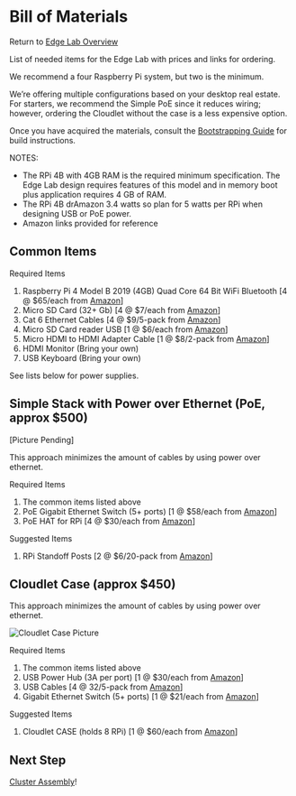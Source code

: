 Bill of Materials
==================

Return to [Edge Lab Overview](README.md) 

List of needed items for the Edge Lab with prices and links for ordering. 

We recommend a four Raspberry Pi system, but two is the minimum.

We’re offering multiple configurations based on your desktop real estate.  For starters, we recommend the Simple PoE since it reduces wiring; however, ordering the Cloudlet without the case is a less expensive option.

Once you have acquired the materials, consult the [Bootstrapping Guide](bootstrapping.md) for build instructions.

NOTES:
* The RPi 4B with 4GB RAM is the required minimum specification.  The Edge Lab design requires features of this model and in memory boot plus application requires 4 GB of RAM.
* The RPi 4B drAmazon 3.4 watts so plan for 5 watts per RPi when designing USB or PoE power.
* Amazon links provided for reference

Common Items
----

Required Items
1. Raspberry Pi 4 Model B 2019 (4GB) Quad Core 64 Bit WiFi Bluetooth [4 @ $65/each from [Amazon](https://www.amazon.com/Raspberry-Model-2019-Quad-Bluetooth/dp/B07TC2BK1X/ref=wl_mb_wl_huc_mrai_1_dp?ie=UTF8&pd_rd_i=B07TC2BK1X&pd_rd_r=R635T00HNVN2W0961XXB&pd_rd_w=q1GHd&pd_rd_wg=RXVTi&pf_rd_p=eef9c7bd-10f9-4dd2-8aa3-f83976b6a214&pf_rd_r=R635T00HNVN2W0961XXB)]
1. Micro SD Card (32+ Gb) [4 @ $7/each from [Amazon](https://www.amazon.com/gp/product/B06XWN9Q99/ref=ppx_yo_dt_b_asin_title_o00_s02?ie=UTF8&psc=1)]
1. Cat 6 Ethernet Cables [4 @ $9/5-pack from [Amazon](https://www.amazon.com/gp/product/B01IQWGKQ6/ref=ppx_yo_dt_b_asin_title_o00_s01?ie=UTF8&psc=1)]
1. Micro SD Card reader USB [1 @ $6/each from [Amazon](https://www.amazon.com/Saicoo-USB3-0-Slots-Reader-Micro/dp/B00CMKS2DI/ref=sr_1_21?keywords=micro+sd+card+usb&qid=1576369082&s=electronics&sr=1-21)]
1. Micro HDMI to HDMI Adapter Cable [1 @ $8/2-pack from [Amazon](https://www.amazon.com/GANA-Adapter-Female-Action-Supported/dp/B07K21HSQX/ref=wl_mb_wl_huc_mrai_2_dp?ie=UTF8&pd_rd_i=B07K21HSQX&pd_rd_r=4Z67NWY585QSZTZFV9GF&pd_rd_w=9CP1x&pd_rd_wg=8fupg&pf_rd_p=eef9c7bd-10f9-4dd2-8aa3-f83976b6a214&pf_rd_r=4Z67NWY585QSZTZFV9GF)]
1. HDMI Monitor (Bring your own)
1. USB Keyboard (Bring your own)

See lists below for power supplies.


Simple Stack with Power over Ethernet (PoE, approx $500)
----

[Picture Pending]

This approach minimizes the amount of cables by using power over ethernet.

Required Items
1. The common items listed above
1. PoE Gigabit Ethernet Switch (5+ ports) [1 @ $58/each from [Amazon](https://www.amazon.com/NETGEAR-Gigabit-Ethernet-Unmanaged-Desktop/dp/B01MRO4M73/ref=sr_1_2_sspa?crid=8JE1A74MSIIB&keywords=poe%2Bswitch%2B8%2Bport&qid=1578071369&s=electronics&sprefix=poe%2Bswitch%2Celectronics%2C173&sr=1-2-spons&spLa=ZW5jcnlwdGVkUXVhbGlmaWVyPUExTTZXMzZJQ0RVSVdXJmVuY3J5cHRlZElkPUEwMzMzNjUzMThDTkVTT09HTkRKSiZlbmNyeXB0ZWRBZElkPUEwNzYyNDAxMkY4QVdHT0lIMVYxRyZ3aWRnZXROYW1lPXNwX2F0ZiZhY3Rpb249Y2xpY2tSZWRpcmVjdCZkb05vdExvZ0NsaWNrPXRydWU&th=1)]
1. PoE HAT for RPi [4 @ $30/each from [Amazon](https://www.amazon.com/dp/B07GR9XQJH?psc=1&pf_rd_p=d920f245-16d7-4d66-8ff3-66ebfa3d00fd&pf_rd_r=Z8Y2F7X2CB4ZRX9Y6WET&pd_rd_wg=sFlQw&pd_rd_i=B07GR9XQJH&pd_rd_w=mUNHk&pd_rd_r=9201e2db-2884-43d8-b329-25b49bbf8780&ref_=pd_luc_rh_crh_rh_sbs_sem_02_01_t_img_lh)]

Suggested Items
1. RPi Standoff Posts [2 @ $6/20-pack from [Amazon](https://www.amazon.com/gp/product/B0721SP83Q/ref=ox_sc_act_title_8?smid=A3OWUO30LQJ1NE&psc=1)]

Cloudlet Case (approx $450)
----

This approach minimizes the amount of cables by using power over ethernet.

![Cloudlet Case Picture](images/cloudlet-case.jpg)

Required Items
1. The common items listed above
1. USB Power Hub (3A per port) [1 @ $30/each from [Amazon](https://www.amazon.com/gp/product/B00WI2DN4S/ref=ppx_yo_dt_b_asin_title_o00_s00?ie=UTF8&psc=1)]
1. USB Cables [4 @ 32/5-pack from [Amazon](https://www.amazon.com/gp/product/B07CZW75J5/ref=ppx_yo_dt_b_asin_title_o00_s00?ie=UTF8&psc=1)]
1. Gigabit Ethernet Switch (5+ ports) [1 @ $21/each from [Amazon](https://www.amazon.com/NETGEAR-8-Port-Gigabit-Ethernet-Unmanaged/dp/B07PFYM5MZ/ref=sr_1_1_sspa?crid=20G0PIEX2Z5IT&keywords=8+port+gigabit+switch&qid=1576369630&s=electronics&sprefix=8+port+%2Celectronics%2C178&sr=1-1-spons&psc=1&spLa=ZW5jcnlwdGVkUXVhbGlmaWVyPUEyT05YOU1NTjBFQVAyJmVuY3J5cHRlZElkPUEwNjk1MjQ5MzNPOFZVMTVaOVZNTCZlbmNyeXB0ZWRBZElkPUEwNTg2NTQ3M0g2UldQU1BXUUhFRCZ3aWRnZXROYW1lPXNwX2F0ZiZhY3Rpb249Y2xpY2tSZWRpcmVjdCZkb05vdExvZ0NsaWNrPXRydWU=)]

Suggested Items
1. Cloudlet CASE (holds 8 RPi) [1 @ $60/each from [Amazon](https://www.amazon.com/gp/product/B07D5NM9ZG/ref=ppx_yo_dt_b_asin_title_o01_s00?ie=UTF8&psc=1)]

Next Step
---

[Cluster Assembly](assembly.md)!
